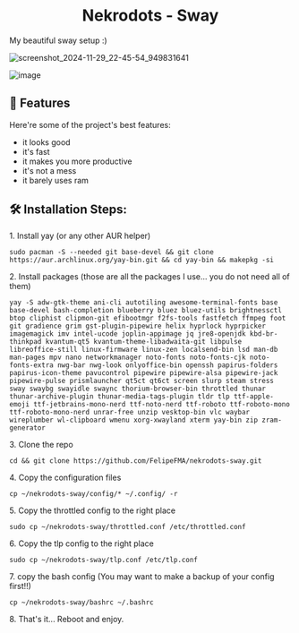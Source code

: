 <h1 align="center" id="title">Nekrodots - Sway</h1>

<p id="description">My beautiful sway setup :)</p>

  ![screenshot_2024-11-29_22-45-54_949831641](https://github.com/user-attachments/assets/e2333ae7-4e96-4a66-893e-c6ebbab00490)

  ![image](https://github.com/user-attachments/assets/8f22be4c-a655-4b9e-9e7f-540cc42af048)

  
<h2>🧐 Features</h2>

Here're some of the project's best features:

*   it looks good
*   it's fast
*   it makes you more productive
*   it's not a mess
*   it barely uses ram

<h2>🛠️ Installation Steps:</h2>

<p>1. Install yay (or any other AUR helper)</p>

```
sudo pacman -S --needed git base-devel && git clone https://aur.archlinux.org/yay-bin.git && cd yay-bin && makepkg -si
```

<p>2. Install packages (those are all the packages I use... you do not need all of them)</p>

```
yay -S adw-gtk-theme ani-cli autotiling awesome-terminal-fonts base base-devel bash-completion blueberry bluez bluez-utils brightnessctl btop cliphist clipmon-git efibootmgr f2fs-tools fastfetch ffmpeg foot git gradience grim gst-plugin-pipewire helix hyprlock hyprpicker imagemagick imv intel-ucode joplin-appimage jq jre8-openjdk kbd-br-thinkpad kvantum-qt5 kvantum-theme-libadwaita-git libpulse libreoffice-still linux-firmware linux-zen localsend-bin lsd man-db man-pages mpv nano networkmanager noto-fonts noto-fonts-cjk noto-fonts-extra nwg-bar nwg-look onlyoffice-bin openssh papirus-folders papirus-icon-theme pavucontrol pipewire pipewire-alsa pipewire-jack pipewire-pulse prismlauncher qt5ct qt6ct screen slurp steam stress sway swaybg swayidle swaync thorium-browser-bin throttled thunar thunar-archive-plugin thunar-media-tags-plugin tldr tlp ttf-apple-emoji ttf-jetbrains-mono-nerd ttf-noto-nerd ttf-roboto ttf-roboto-mono ttf-roboto-mono-nerd unrar-free unzip vesktop-bin vlc waybar wireplumber wl-clipboard wmenu xorg-xwayland xterm yay-bin zip zram-generator
```

<p>3. Clone the repo</p>

```
cd && git clone https://github.com/FelipeFMA/nekrodots-sway.git
```

<p>4. Copy the configuration files</p>

```
cp ~/nekrodots-sway/config/* ~/.config/ -r
```

<p>5. Copy the throttled config to the right place</p>

```
sudo cp ~/nekrodots-sway/throttled.conf /etc/throttled.conf
```

<p>6. Copy the tlp config to the right place</p>

```
sudo cp ~/nekrodots-sway/tlp.conf /etc/tlp.conf
```

<p>7. copy the bash config (You may want to make a backup of your config first!!)</p>

```
cp ~/nekrodots-sway/bashrc ~/.bashrc
```

<p>8. That's it... Reboot and enjoy.</p>
